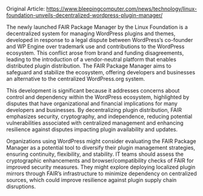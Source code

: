 Original Article: https://www.bleepingcomputer.com/news/technology/linux-foundation-unveils-decentralized-wordpress-plugin-manager/

The newly launched FAIR Package Manager by the Linux Foundation is a decentralized system for managing WordPress plugins and themes, developed in response to a legal dispute between WordPress’s co-founder and WP Engine over trademark use and contributions to the WordPress ecosystem. This conflict arose from brand and funding disagreements, leading to the introduction of a vendor-neutral platform that enables distributed plugin distribution. The FAIR Package Manager aims to safeguard and stabilize the ecosystem, offering developers and businesses an alternative to the centralized WordPress.org system.

This development is significant because it addresses concerns about control and dependency within the WordPress ecosystem, highlighted by disputes that have organizational and financial implications for many developers and businesses. By decentralizing plugin distribution, FAIR emphasizes security, cryptography, and independence, reducing potential vulnerabilities associated with centralized management and enhancing resilience against disputes impacting plugin availability and updates.

Organizations using WordPress might consider evaluating the FAIR Package Manager as a potential tool to diversify their plugin management strategies, ensuring continuity, flexibility, and stability. IT teams should assess the cryptographic enhancements and browser/compatibility checks of FAIR for improved security measures. They might explore deploying localized plugin mirrors through FAIR’s infrastructure to minimize dependency on centralized sources, which could improve resilience against plugin supply chain disruptions.